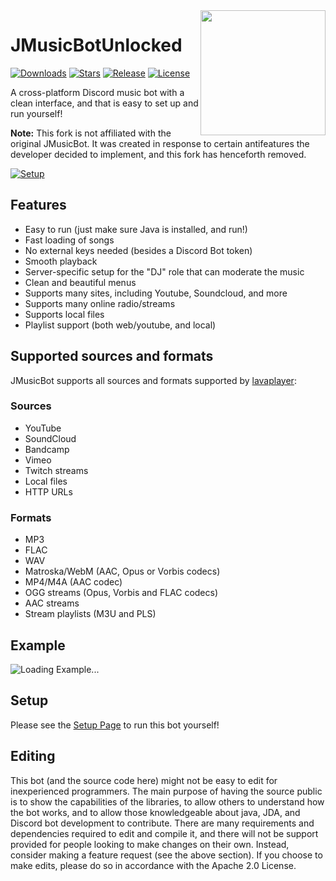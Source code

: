 <img align="right" src="https://i.imgur.com/zrE80HY.png" height="200" width="200">

# JMusicBotUnlocked

[![Downloads](https://img.shields.io/github/downloads/Steanky/MusicBot/total.svg)](https://github.com/jagrosh/MusicBot/releases/latest)
[![Stars](https://img.shields.io/github/stars/Steanky/MusicBot.svg)](https://github.com/jagrosh/MusicBot/stargazers)
[![Release](https://img.shields.io/github/release/Steanky/MusicBot.svg)](https://github.com/jagrosh/MusicBot/releases/latest)
[![License](https://img.shields.io/github/license/Steanky/MusicBot.svg)](https://github.com/jagrosh/MusicBot/blob/master/LICENSE)
<br>

A cross-platform Discord music bot with a clean interface, and that is easy to set up and run yourself!

**Note:** This fork is not affiliated with the original JMusicBot. It was created in response to certain antifeatures the developer decided to implement, and this fork has henceforth removed. 

[![Setup](http://i.imgur.com/VvXYp5j.png)](https://jmusicbot.com/setup)

## Features
  * Easy to run (just make sure Java is installed, and run!)
  * Fast loading of songs
  * No external keys needed (besides a Discord Bot token)
  * Smooth playback
  * Server-specific setup for the "DJ" role that can moderate the music
  * Clean and beautiful menus
  * Supports many sites, including Youtube, Soundcloud, and more
  * Supports many online radio/streams
  * Supports local files
  * Playlist support (both web/youtube, and local)

## Supported sources and formats
JMusicBot supports all sources and formats supported by [lavaplayer](https://github.com/sedmelluq/lavaplayer#supported-formats):
### Sources
  * YouTube
  * SoundCloud
  * Bandcamp
  * Vimeo
  * Twitch streams
  * Local files
  * HTTP URLs
### Formats
  * MP3
  * FLAC
  * WAV
  * Matroska/WebM (AAC, Opus or Vorbis codecs)
  * MP4/M4A (AAC codec)
  * OGG streams (Opus, Vorbis and FLAC codecs)
  * AAC streams
  * Stream playlists (M3U and PLS)

## Example
![Loading Example...](https://i.imgur.com/kVtTKvS.gif)

## Setup
Please see the [Setup Page](https://jmusicbot.com/setup) to run this bot yourself!

## Editing
This bot (and the source code here) might not be easy to edit for inexperienced programmers. The main purpose of having the source public is to show the capabilities of the libraries, to allow others to understand how the bot works, and to allow those knowledgeable about java, JDA, and Discord bot development to contribute. There are many requirements and dependencies required to edit and compile it, and there will not be support provided for people looking to make changes on their own. Instead, consider making a feature request (see the above section). If you choose to make edits, please do so in accordance with the Apache 2.0 License.
